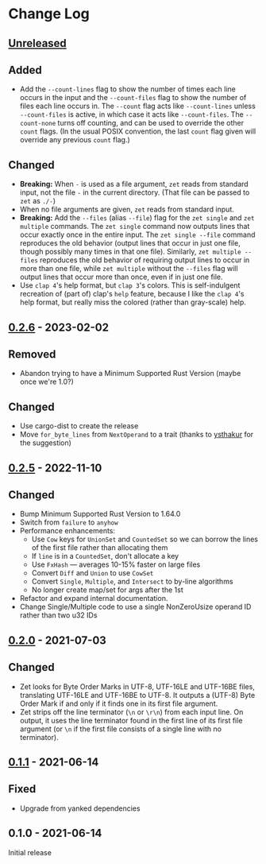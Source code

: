 # Change Log

## [Unreleased]

## Added
- Add the `--count-lines` flag to show the number of times each line occurs in the input and the `--count-files` flag to show the number of files each line occurs in.  The `--count` flag acts like `--count-lines` unless `--count-files` is active, in which case it acts like `--count-files`. The `--count-none` turns off counting, and can be used to override the other `count` flags. (In the usual POSIX convention, the last `count` flag given will override any previous `count` flag.)

## Changed
- **Breaking:** When `-` is used as a file argument, `zet` reads from standard input, not the file `-` in the current directory.  (That file can be passed to `zet` as `./-`)
- When no file arguments are given, `zet` reads from standard input.
- **Breaking:** Add the `--files` (alias `--file`) flag for the `zet single` and `zet multiple` commands. The `zet single` command now outputs lines that occur exactly once in the entire input. The `zet single --file` command reproduces the old behavior (output lines that occur in just one file, though possibly many times in that one file). Similarly, `zet multiple --files` reproduces the old behavior of requiring output lines to occur in more than one file, while `zet multiple` without the `--files` flag will output lines that occur more than once, even if in just one file.
- Use `clap 4`'s help format, but `clap 3`'s colors. This is self-indulgent recreation of (part of) clap's `help` feature, because I like the `clap 4`'s help format, but really miss the colored (rather than gray-scale) help.

## [0.2.6] - 2023-02-02

## Removed
- Abandon trying to have a Minimum Supported Rust Version (maybe once we're 1.0?)

## Changed
- Use cargo-dist to create the release
- Move `for_byte_lines` from `NextOperand` to a trait (thanks to [ysthakur] for the suggestion)

## [0.2.5] - 2022-11-10

## Changed
- Bump Minimum Supported Rust Version to 1.64.0
- Switch from `failure` to `anyhow`
- Performance enhancements:
    - Use `Cow` keys for `UnionSet` and `CountedSet` so we can borrow the lines of
      the first file rather than allocating them
    - If `line` is in a `CountedSet`, don't allocate a key
    - Use `FxHash` — averages 10-15% faster on large files
    - Convert `Diff` and `Union` to use `CowSet`
    - Convert `Single`, `Multiple`, and `Intersect` to by-line algorithms
    - No longer create map/set for args after the 1st
- Refactor and expand internal documentation.
- Change Single/Multiple code to use a single NonZeroUsize operand ID rather than
  two u32 IDs

## [0.2.0] - 2021-07-03

## Changed
- Zet looks for Byte Order Marks in UTF-8, UTF-16LE and UTF-16BE files,
  translating UTF-16LE and UTF-16BE to UTF-8. It outputs a (UTF-8) Byte Order
  Mark if and only if it finds one in its first file argument.
- Zet strips off the line terminator (`\n` or `\r\n`) from each input line. On
  output, it uses the line terminator found in the first line of its first file
  argument (or `\n` if the first file consists of a single line with no
  terminator).

## [0.1.1] - 2021-06-14

## Fixed
- Upgrade from yanked dependencies

## 0.1.0 - 2021-06-14

Initial release

[Unreleased]: https://github.com/yarrow/zet/compare/0.2.6...HEAD
[0.2.6]: https://github.com/yarrow/zet/compare/0.2.5...v0.2.6
[0.2.5]: https://github.com/yarrow/zet/compare/0.2.0...0.2.5
[0.2.0]: https://github.com/yarrow/zet/compare/v0.1.1...0.2.0
[0.1.1]: https://github.com/yarrow/zet/compare/v0.1.0...v0.1.1
[ysthakur]:https://github.com/ysthakur
